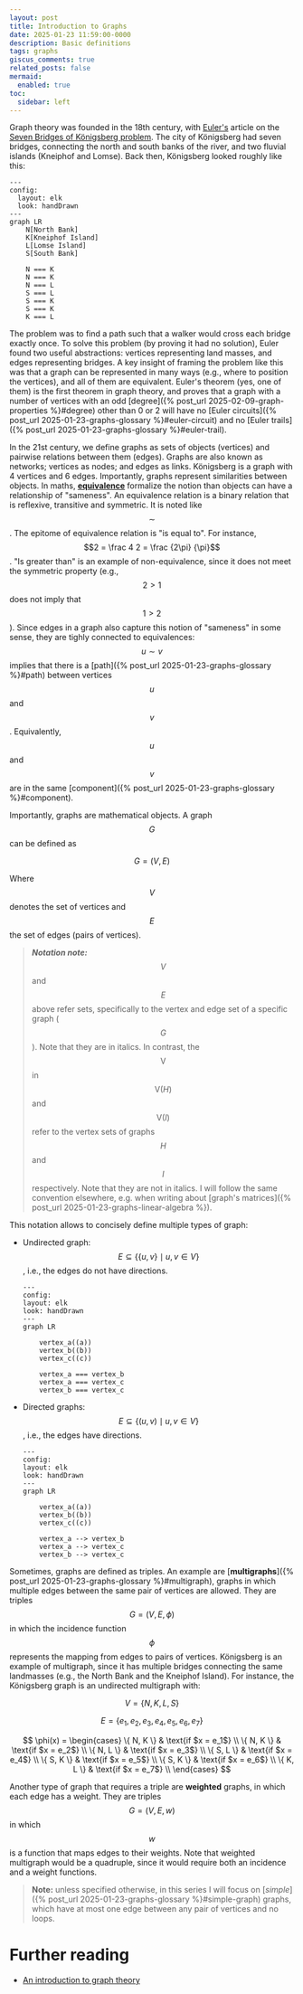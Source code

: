 ```yaml
---
layout: post
title: Introduction to Graphs
date: 2025-01-23 11:59:00-0000
description: Basic definitions
tags: graphs
giscus_comments: true
related_posts: false
mermaid:
  enabled: true
toc:
  sidebar: left
---
```


Graph theory was founded in the 18th century, with [Euler's](https://en.wikipedia.org/wiki/Leonhard_Euler) article on the [Seven Bridges of Königsberg problem](https://en.wikipedia.org/wiki/Seven_Bridges_of_K%C3%B6nigsberg). The city of Königsberg had seven bridges, connecting the north and south banks of the river, and two fluvial islands (Kneiphof and Lomse). Back then, Königsberg looked roughly like this:

```mermaid
---
config:
  layout: elk
  look: handDrawn
---
graph LR
    N[North Bank]
    K[Kneiphof Island]
    L[Lomse Island]
    S[South Bank]

    N === K
    N === K
    N === L
    S === L
    S === K
    S === K
    K === L
```

The problem was to find a path such that a walker would cross each bridge exactly once. To solve this problem (by proving it had no solution), Euler found two useful abstractions: vertices representing land masses, and edges representing bridges. A key insight of framing the problem like this was that a graph can be represented in many ways (e.g., where to position the vertices), and all of them are equivalent. Euler's theorem (yes, one of them) is the first theorem in graph theory, and proves that a graph with a number of vertices with an odd [degree]({% post_url 2025-02-09-graph-properties %}#degree) other than 0 or 2 will have no [Euler circuits]({% post_url 2025-01-23-graphs-glossary %}#euler-circuit) and no [Euler trails]({% post_url 2025-01-23-graphs-glossary %}#euler-trail).

In the 21st century, we define graphs as sets of objects (vertices) and pairwise relations between them (edges). Graphs are also known as networks; vertices as nodes; and edges as links. Königsberg is a graph with 4 vertices and 6 edges. Importantly, graphs represent similarities between objects. In maths, **[equivalence](https://en.wikipedia.org/wiki/Equivalence_relation)** formalize the notion than objects can have a relationship of "sameness". An equivalence relation is a binary relation that is reflexive, transitive and symmetric. It is noted like $$\sim$$. The epitome of equivalence relation is "is equal to". For instance, $$2 = \frac 4 2 = \frac {2\pi} {\pi}$$. "Is greater than" is an example of non-equivalence, since it does not meet the symmetric property (e.g., $$2 > 1$$ does not imply that $$1 > 2$$). Since edges in a graph also capture this notion of "sameness" in some sense, they are tighly connected to equivalences: $$u \sim v$$ implies that there is a [path]({% post_url 2025-01-23-graphs-glossary %}#path) between vertices $$u$$ and $$v$$. Equivalently, $$u$$ and $$v$$ are in the same [component]({% post_url 2025-01-23-graphs-glossary %}#component).

Importantly, graphs are mathematical objects. A graph $$G$$ can be defined as

$$G = (V, E)$$

Where $$V$$ denotes the set of vertices and $$E$$ the set of edges (pairs of vertices).

> **_Notation note:_** $$V$$ and $$E$$ above refer sets, specifically to the vertex and edge set of a specific graph ($$G$$). Note that they are in italics. In contrast, the $$\text{V}$$ in $$\text{V}(H)$$ and $$\text{V}(I)$$ refer to the vertex sets of graphs $$H$$ and $$I$$ respectively. Note that they are not in italics. I will follow the same convention elsewhere, e.g. when writing about [graph's matrices]({% post_url 2025-01-23-graphs-linear-algebra %}).

This notation allows to concisely define multiple types of graph:

- Undirected graph: $$E \subseteq \{ \{u, v\} \mid u, v \in V \}$$, i.e., the edges do not have directions.

  ```mermaid
  ---
  config:
  layout: elk
  look: handDrawn
  ---
  graph LR

      vertex_a((a))
      vertex_b((b))
      vertex_c((c))

      vertex_a === vertex_b
      vertex_a === vertex_c
      vertex_b === vertex_c
  ```

- Directed graphs: $$E \subseteq \{ (u, v) \mid u, v \in V \}$$, i.e., the edges have directions.

  ```mermaid
  ---
  config:
  layout: elk
  look: handDrawn
  ---
  graph LR

      vertex_a((a))
      vertex_b((b))
      vertex_c((c))

      vertex_a --> vertex_b
      vertex_a --> vertex_c
      vertex_b --> vertex_c
  ```

Sometimes, graphs are defined as triples. An example are [**multigraphs**]({% post_url 2025-01-23-graphs-glossary %}#multigraph), graphs in which multiple edges between the same pair of vertices are allowed. They are triples $$G = (V, E, \phi)$$ in which the incidence function $$\phi$$ represents the mapping from edges to pairs of vertices. Königsberg is an example of multigraph, since it has multiple bridges connecting the same landmasses (e.g., the North Bank and the Kneiphof Island). For instance, the Königsberg graph is an undirected multigraph with:

$$V = \{N, K, L, S \}$$

$$E = \{ e_1, e_2, e_3, e_4, e_5, e_6, e_7 \}$$

$$
\phi(x) = \begin{cases}
  \{ N, K \} & \text{if $x = e_1$} \\
  \{ N, K \} & \text{if $x = e_2$} \\
  \{ N, L \} & \text{if $x = e_3$} \\
  \{ S, L \} & \text{if $x = e_4$} \\
  \{ S, K \} & \text{if $x = e_5$} \\
  \{ S, K \} & \text{if $x = e_6$} \\
  \{ K, L \} & \text{if $x = e_7$} \\
  \end{cases}
$$

Another type of graph that requires a triple are **weighted** graphs, in which each edge has a weight. They are triples $$G = (V, E, w)$$ in which $$w$$ is a function that maps edges to their weights. Note that weighted multigraph would be a quadruple, since it would require both an incidence and a weight functions.

> **Note:** unless specified otherwise, in this series I will focus on [_simple_]({% post_url 2025-01-23-graphs-glossary %}#simple-graph) graphs, which have at most one edge between any pair of vertices and no loops.

# Further reading

- [An introduction to graph theory](https://arxiv.org/abs/2308.04512)
